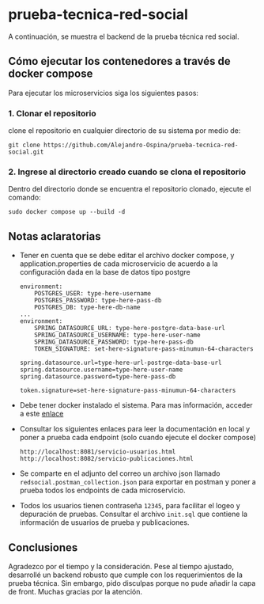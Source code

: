 # prueba-tecnica-red-social
A continuación, se muestra el backend de la prueba técnica red social.

## Cómo ejecutar los contenedores a través de docker compose
Para ejecutar los microservicios siga los siguientes pasos:

### 1. Clonar el repositorio
clone el repositorio en cualquier directorio de su sistema por medio de:
```
git clone https://github.com/Alejandro-Ospina/prueba-tecnica-red-social.git
```

### 2. Ingrese al directorio creado cuando se clona el repositorio
Dentro del directorio donde se encuentra el repositorio clonado, ejecute el comando:
```
sudo docker compose up --build -d
```

## Notas aclaratorias
* Tener en cuenta que se debe editar el archivo docker compose, y application.properties de cada microservicio de acuerdo a la configuración dada en la base de datos tipo postgre

  ```docker compose.yml
  environment:
      POSTGRES_USER: type-here-username
      POSTGRES_PASSWORD: type-here-pass-db
      POSTGRES_DB: type-here-db-name
  ...
  environment:
      SPRING_DATASOURCE_URL: type-here-postgre-data-base-url
      SPRING_DATASOURCE_USERNAME: type-here-user-name
      SPRING_DATASOURCE_PASSWORD: type-here-pass-db
      TOKEN_SIGNATURE: set-here-signature-pass-minumun-64-characters
  ```

  ```application.properites
  spring.datasource.url=type-here-url-postrge-data-base-url
  spring.datasource.username=type-here-user-name
  spring.datasource.password=type-here-pass-db
  
  token.signature=set-here-signature-pass-minumun-64-characters
  ```
* Debe tener docker instalado el sistema. Para mas información, acceder a este [enlace](https://docs.docker.com/engine/)
* Consultar los siguientes enlaces para leer la documentación en local y poner a prueba cada endpoint (solo cuando ejecute el docker compose)
  ```
  http://localhost:8081/servicio-usuarios.html
  http://localhost:8082/servicio-publicaciones.html
  ```
* Se comparte en el adjunto del correo un archivo json llamado ```redsocial.postman_collection.json``` para exportar en postman y poner a prueba todos los endpoints de cada microservicio.
* Todos los usuarios tienen contraseña ```12345```, para facilitar el logeo y depuración de pruebas. Consultar el archivo ```init.sql``` que contiene la información de usuarios de prueba y publicaciones.

## Conclusiones
Agradezco por el tiempo y la consideración. Pese al tiempo ajustado, desarrollé un backend robusto que cumple con los requerimientos de la prueba técnica. Sin embargo, pido disculpas porque no pude añadir la capa de front. 
Muchas gracias por la atención.
